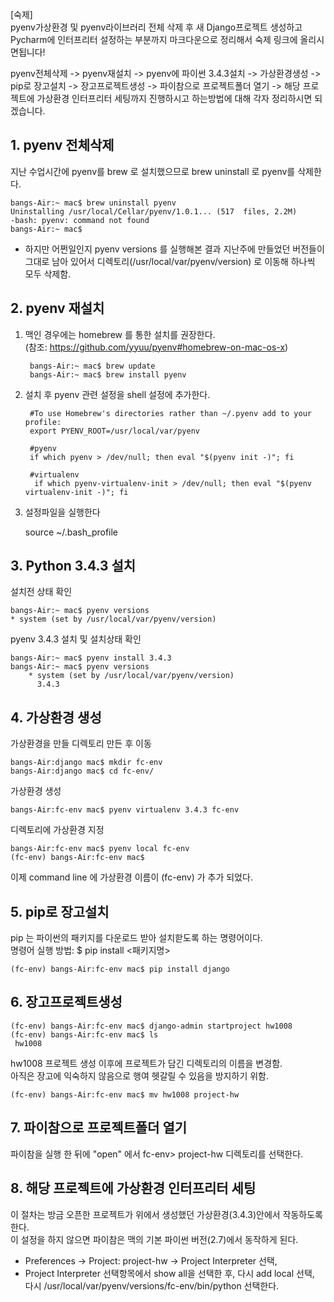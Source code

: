 [숙제]  
pyenv가상환경 및 pyenv라이브러리 전체 삭제 후 새 Django프로젝트 생성하고 Pycharm에 인터프리터 설정하는 부분까지 마크다운으로 정리해서 숙제 링크에 올리시면됩니다!

pyenv전체삭제 -> pyenv재설치 -> pyenv에 파이썬 3.4.3설치 -> 가상환경생성 -> pip로 장고설치 -> 장고프로젝트생성 -> 파이참으로 프로젝트폴더 열기 -> 해당 프로젝트에 가상환경 인터프리터 세팅까지 진행하시고 하는방법에 대해 각자 정리하시면 되겠습니다. 

## 1. pyenv 전체삭제
지난 수업시간에 pyenv를  brew 로 설치했으므로 brew uninstall 로 pyenv를 삭제한다.  

	bangs-Air:~ mac$ brew uninstall pyenv	Uninstalling /usr/local/Cellar/pyenv/1.0.1... (517 	files, 2.2M)	-bash: pyenv: command not found	bangs-Air:~ mac$ 

* 하지만 어쩐일인지 pyenv versions 를 실행해본 결과 지난주에 만들었던 버전들이 그대로 남아 있어서  디렉토리(/usr/local/var/pyenv/version) 로 이동해 하나씩 모두 삭제함.

## 2. pyenv 재설치
1. 맥인 경우에는 homebrew 를 통한 설치를 권장한다.  
(참조: <https://github.com/yyuu/pyenv#homebrew-on-mac-os-x>)  

		bangs-Air:~ mac$ brew update
		bangs-Air:~ mac$ brew install pyenv

1. 설치 후 pyenv 관련 설정을  shell 설정에 추가한다.  
  
	 	#To use Homebrew's directories rather than ~/.pyenv add to your profile:	 	export PYENV_ROOT=/usr/local/var/pyenv		#pyenv	 	if which pyenv > /dev/null; then eval "$(pyenv init -)"; fi		#virtualenv		 if which pyenv-virtualenv-init > /dev/null; then eval "$(pyenv virtualenv-init -)"; fi
	 
  
1. 설정파일을 실행한다

	source ~/.bash_profile
		
## 3. Python 3.4.3 설치
설치전 상태 확인   

	bangs-Air:~ mac$ pyenv versions	* system (set by /usr/local/var/pyenv/version)

pyenv 3.4.3 설치  및  설치상태 확인

	bangs-Air:~ mac$ pyenv install 3.4.3
	bangs-Air:~ mac$ pyenv versions		* system (set by /usr/local/var/pyenv/version)
		  3.4.3
		
## 4. 가상환경 생성

가상환경을 만들 디렉토리 만든 후 이동  

	bangs-Air:django mac$ mkdir fc-env	bangs-Air:django mac$ cd fc-env/
	
가상환경 생성  

	bangs-Air:fc-env mac$ pyenv virtualenv 3.4.3 fc-env

디렉토리에 가상환경 지정

	bangs-Air:fc-env mac$ pyenv local fc-env
	(fc-env) bangs-Air:fc-env mac$

이제 command line 에 가상환경 이름이 (fc-env) 가 추가 되었다.

## 5. pip로 장고설치 
pip 는 파이썬의 패키지를  다운로드 받아 설치핟도록 하는 명령어이다.  
명령어 실행 방법: $ pip install <패키지명> 

	(fc-env) bangs-Air:fc-env mac$ pip install django

## 6. 장고프로젝트생성 

	(fc-env) bangs-Air:fc-env mac$ django-admin startproject hw1008	(fc-env) bangs-Air:fc-env mac$ ls	 hw1008
	 
hw1008 프로젝트 생성 이후에 프로젝트가 담긴 디렉토리의 이름을 변경함.  
아직은 장고에 익숙하지 않음으로 행여 헷갈릴 수 있음을 방지하기 위함.

	(fc-env) bangs-Air:fc-env mac$ mv hw1008 project-hw


## 7. 파이참으로 프로젝트폴더 열기 

파이참을 실행 한 뒤에 "open" 에서 fc-env> project-hw 디렉토리를 선택한다.

## 8. 해당 프로젝트에 가상환경 인터프리터 세팅
이 절차는 방금 오픈한 프로젝트가 위에서 생성했던 가상환경(3.4.3)안에서 작동하도록 한다.   
이 설정을 하지 않으면 파이참은 맥의 기본 파이썬 버전(2.7)에서 동작하게 된다.

* Preferences -> Project: project-hw -> Project Interpreter 선택,  
* Project Interpreter 선택항목에서 show all을 선택한 후, 다시 add local 선택,  
다시 /usr/local/var/pyenv/versions/fc-env/bin/python 선택한다.
